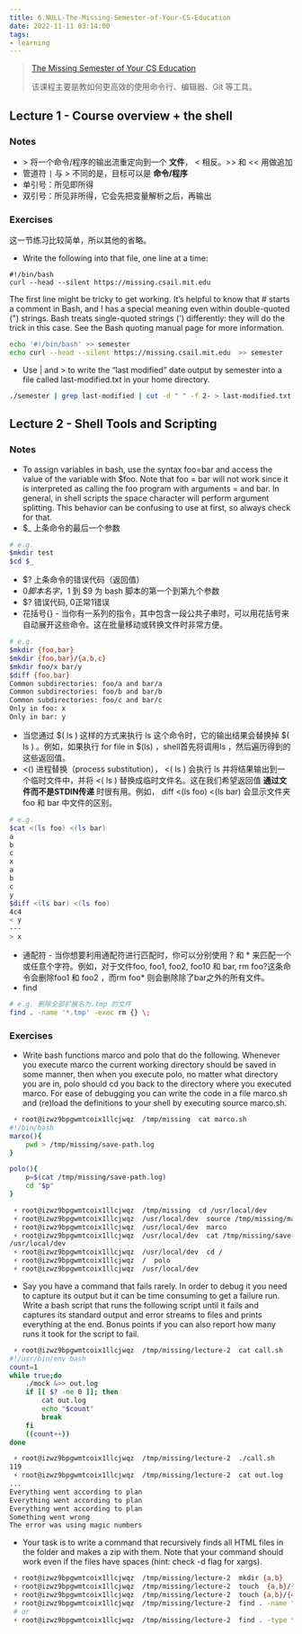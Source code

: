 ```yaml
---
title: 6.NULL-The-Missing-Semester-of-Your-CS-Education
date: 2022-11-11 03:14:00
tags:
- learning
---
```

> [The Missing Semester of Your CS Education](https://missing.csail.mit.edu/)
> 
> 该课程主要是教如何更高效的使用命令行、编辑器、Git 等工具。

## Lecture 1 - Course overview + the shell
### Notes
- \> 将一个命令/程序的输出流重定向到一个 **文件**， \< 相反。>> 和 << 用做追加
- 管道符 `|` 与 > 不同的是，目标可以是 **命令/程序**
- 单引号：所见即所得
- 双引号：所见非所得，它会先把变量解析之后，再输出
### Exercises
这一节练习比较简单，所以其他的省略。
- Write the following into that file, one line at a time:
```file
#!/bin/bash
curl --head --silent https://missing.csail.mit.edu
```
The first line might be tricky to get working. It’s helpful to know that # starts a comment in Bash, and ! has a special meaning even within double-quoted (") strings. Bash treats single-quoted strings (') differently: they will do the trick in this case. See the Bash quoting manual page for more information.
```bash
echo '#!/bin/bash' >> semester
echo curl --head --silent https://missing.csail.mit.edu  >> semester
```
- Use | and > to write the “last modified” date output by semester into a file called last-modified.txt in your home directory.
```bash
./semester | grep last-modified | cut -d " " -f 2- > last-modified.txt
```

## Lecture 2 - Shell Tools and Scripting
### Notes
- To assign variables in bash, use the syntax foo=bar and access the value of the variable with $foo. Note that foo = bar will not work since it is interpreted as calling the foo program with arguments = and bar. In general, in shell scripts the space character will perform argument splitting. This behavior can be confusing to use at first, so always check for that.
- $_ 上条命令的最后一个参数
```bash
# e.g.
$mkdir test
$cd $_
```
- $? 上条命令的错误代码（返回值）
- $0 脚本名字，$1 到 $9 为 bash 脚本的第一个到第九个参数
- $? 错误代码, 0正常1错误
- 花括号{} - 当你有一系列的指令，其中包含一段公共子串时，可以用花括号来自动展开这些命令。这在批量移动或转换文件时非常方便。
```bash
# e.g.
$mkdir {foo,bar}
$mkdir {foo,bar}/{a,b,c}
$mkdir foo/x bar/y
$diff {foo,bar}   
Common subdirectories: foo/a and bar/a
Common subdirectories: foo/b and bar/b
Common subdirectories: foo/c and bar/c
Only in foo: x
Only in bar: y
```
- 当您通过 $( ls ) 这样的方式来执行 ls 这个命令时，它的输出结果会替换掉 $( ls ) 。例如，如果执行 for file in $(ls) ，shell首先将调用ls ，然后遍历得到的这些返回值。
-  <() 进程替换（process substitution）， <( ls ) 会执行 ls 并将结果输出到一个临时文件中，并将 <( ls ) 替换成临时文件名。这在我们希望返回值 **通过文件而不是STDIN传递** 时很有用。例如， diff <(ls foo) <(ls bar) 会显示文件夹 foo 和 bar 中文件的区别。
```bash
# e.g.
$cat <(ls foo) <(ls bar)
a
b
c
x
a
b
c
y
$diff <(ls bar) <(ls foo)
4c4
< y
---
> x

```
- 通配符 - 当你想要利用通配符进行匹配时，你可以分别使用 ? 和 * 来匹配一个或任意个字符。例如，对于文件foo, foo1, foo2, foo10 和 bar, rm foo?这条命令会删除foo1 和 foo2 ，而rm foo* 则会删除除了bar之外的所有文件。
- find
```bash
# e.g. 删除全部扩展名为.tmp 的文件
find . -name '*.tmp' -exec rm {} \;
```
### Exercises
- Write bash functions marco and polo that do the following. Whenever you execute marco the current working directory should be saved in some manner, then when you execute polo, no matter what directory you are in, polo should cd you back to the directory where you executed marco. For ease of debugging you can write the code in a file marco.sh and (re)load the definitions to your shell by executing source marco.sh.
```bash
 ⚡ root@izwz9bpgwmtcoix1llcjwqz  /tmp/missing  cat marco.sh   
#!/bin/bash
marco(){
    pwd > /tmp/missing/save-path.log
}

polo(){
    p=$(cat /tmp/missing/save-path.log)
    cd "$p"
}

 ⚡ root@izwz9bpgwmtcoix1llcjwqz  /tmp/missing  cd /usr/local/dev
 ⚡ root@izwz9bpgwmtcoix1llcjwqz  /usr/local/dev  source /tmp/missing/marco.sh 
 ⚡ root@izwz9bpgwmtcoix1llcjwqz  /usr/local/dev  marco    
 ⚡ root@izwz9bpgwmtcoix1llcjwqz  /usr/local/dev  cat /tmp/missing/save-path.log 
/usr/local/dev
 ⚡ root@izwz9bpgwmtcoix1llcjwqz  /usr/local/dev  cd /                          
 ⚡ root@izwz9bpgwmtcoix1llcjwqz  /  polo          
 ⚡ root@izwz9bpgwmtcoix1llcjwqz  /usr/local/dev  
```

- Say you have a command that fails rarely. In order to debug it you need to capture its output but it can be time consuming to get a failure run. Write a bash script that runs the following script until it fails and captures its standard output and error streams to files and prints everything at the end. Bonus points if you can also report how many runs it took for the script to fail.
```bash                                                                       
 ⚡ root@izwz9bpgwmtcoix1llcjwqz  /tmp/missing/lecture-2  cat call.sh  
#!/usr/bin/env bash
count=1
while true;do
    ./mock &>> out.log
    if [[ $? -ne 0 ]]; then
        cat out.log
        echo "$count"
        break
    fi
    ((count++))
done

 ⚡ root@izwz9bpgwmtcoix1llcjwqz  /tmp/missing/lecture-2  ./call.sh 
119
 ⚡ root@izwz9bpgwmtcoix1llcjwqz  /tmp/missing/lecture-2  cat out.log
...
Everything went according to plan
Everything went according to plan
Everything went according to plan
Something went wrong
The error was using magic numbers
```
- Your task is to write a command that recursively finds all HTML files in the folder and makes a zip with them. Note that your command should work even if the files have spaces (hint: check -d flag for xargs).
```bash
 ⚡ root@izwz9bpgwmtcoix1llcjwqz  /tmp/missing/lecture-2  mkdir {a,b}    
 ⚡ root@izwz9bpgwmtcoix1llcjwqz  /tmp/missing/lecture-2  touch  {a,b}/{1,2.html,3.html}                  
 ⚡ root@izwz9bpgwmtcoix1llcjwqz  /tmp/missing/lecture-2  touch {a,b}/{4\ 4.html,5\ 5.html}
 ⚡ root@izwz9bpgwmtcoix1llcjwqz  /tmp/missing/lecture-2  find . -name "*.html" -print0 | xargs -0 zip -r 1.zip
 # or
 ⚡ root@izwz9bpgwmtcoix1llcjwqz  /tmp/missing/lecture-2  find . -type f -name "*.html" | xargs -d '\n'  tar -cvzf html.zip
```